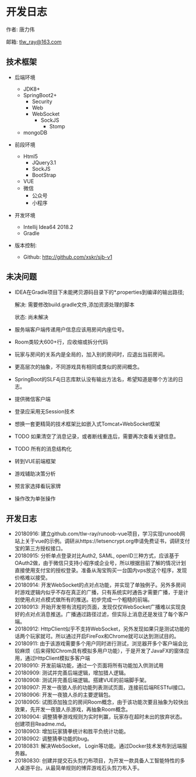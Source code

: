 # 开发日志

作者: 唐力伟

邮箱: tlw_ray@163.com

## 技术框架

* 后端环境
    - JDK8+
    - SpringBoot2+
        - Security
        - Web
        - WebSocket
            - SockJS
                - Stomp
    - mongoDB
* 前段环境
    - Html5
        - JQuery3.1
        - SockJS
        - BootStrap
    - VUE
    - 微信
        - 公众号
        - 小程序
* 开发环境
    - Intellij Idea64 2018.2
    - Gradle
    
* 版本控制:
    - Github: http://github.com/xskr/sjb-v1
    
## 未决问题

- IDEA在Gradle项目下未能拷贝源码目录下的*.properties到编译的输出路径;

  解决: 需要修改build.gradle文件,添加资源处理的脚本
  
  状态: 尚未解决
  
- 服务端客户端传递用户信息应该用房间内座位号。

- Room类较大600+行，应收缩或拆分代码

- 玩家与房间的关系内是全局的，加入别的房间时，应退出当前房间。

- 更高层次的抽象，不同游戏具有相同或类似的房间概念。

- SpringBoot的SLF4j日志库默认没有输出方法名，希望知道是哪个方法的日志。

- 提供微信客户端

- 登录应采用无Session技术

- 想换一套更精简的技术框架比如嵌入式Tomcat+WebSocket框架

- TODO 如果清空了消息记录，或者断线重连后，需要再次查看关键信息。
- TODO 所有的消息结构化
- 转到VUE前端框架
- 游戏辅助决策分析
- 预言家选择看玩家牌
- 操作改为单张操作

## 开发日志
* 20180916: 建立github.com/tlw-ray/runoob-vue项目，学习实现runoob网站上关于vue的示例。调研从https://letsencrypt.org申请免费证书，调研支付宝的第三方授权接口。
* 20180915: 分析单点登录对比Auth2, SAML, openID三种方式，应该基于OAuth2做，由于微信只支持小程序或企业号，所以根据目前了解的情况计划直接使用支付宝的授权登录。准备从淘宝购买一台国内vps放这个程序，发现价格难以接受。
* 20180914: 开发WebSocket的点对点功能，并实现了单独例子。另外多房间时游戏逻辑内似乎不存在真正的广播，只有系统实时通告才需要广播，于是计划使用点对点模式做所有的推送。初步完成一个粗糙的前端。
* 20180913: 开始开发带有流程的页面，发现仅仅WebSocket广播难以实现良好的点对点消息推送。广播通过路径过滤，但实际上消息还是发往了每个客户端。
* 20180912: HttpClient似乎不支持WebSocket，另外发现如果只是测试功能的话两个玩家就可。所以通过开启FireFox和Chrome就可以达到测试目的。
* 20180911: 由于该游戏需要多个用户同时进行测试，浏览器开多个客户端会比较麻烦（后来得知Chrom具有模拟多用户功能），于是开发了JavaFX的窗体应用，通过HttpClient模拟多客户端
* 20180910: 开发前端功能，通过一个页面将所有功能加入供测试用
* 20180909: 测试并完善后端逻辑，增加猎人逻辑。
* 20180908: 测试并完善后端逻辑。搭建VUE的前端脚手架。
* 20180907: 开发一夜狼人杀的功能列表测试页面，连接前后端RESTful接口。        
* 20180906: 开发一夜狼人杀的主要逻辑包。
* 20180905: 试图添加独立的房间Room概念，由于该功能次要且抽象为较快出效果，先开发一夜狼人杀游戏，再抽象Room概念。
* 20180904: 调整猜拳游戏规则为实时判赢，玩家存在超时未出的放弃状态。创建项目Readme.md。
* 20180903: 增加玩家猜拳统计和胜平负统计功能。
* 20180902: 调整猜拳功能的bug。
* 20180831: 解决WebSocket， Login等功能。通过Docker技术发布到远端服务器。
* 20180830: 创建并提交石头剪刀布项目，为开发一款具备人工智能特性的多人桌游平台。从最简单规则的博弈游戏石头剪刀布入手。
